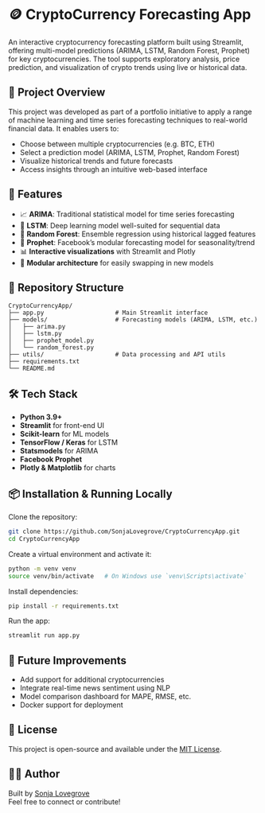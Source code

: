 # 🪙 CryptoCurrency Forecasting App

An interactive cryptocurrency forecasting platform built using Streamlit, offering multi-model predictions (ARIMA, LSTM, Random Forest, Prophet) for key cryptocurrencies. The tool supports exploratory analysis, price prediction, and visualization of crypto trends using live or historical data.

## 🚀 Project Overview

This project was developed as part of a portfolio initiative to apply a range of machine learning and time series forecasting techniques to real-world financial data. It enables users to:

- Choose between multiple cryptocurrencies (e.g. BTC, ETH)
- Select a prediction model (ARIMA, LSTM, Prophet, Random Forest)
- Visualize historical trends and future forecasts
- Access insights through an intuitive web-based interface

## 🔧 Features

- 📈 **ARIMA**: Traditional statistical model for time series forecasting
- 🔮 **LSTM**: Deep learning model well-suited for sequential data
- 🌲 **Random Forest**: Ensemble regression using historical lagged features
- 🧙 **Prophet**: Facebook’s modular forecasting model for seasonality/trend
- 📊 **Interactive visualizations** with Streamlit and Plotly
- 🔌 **Modular architecture** for easily swapping in new models

## 📁 Repository Structure

```
CryptoCurrencyApp/
├── app.py                    # Main Streamlit interface
├── models/                   # Forecasting models (ARIMA, LSTM, etc.)
│   ├── arima.py
│   ├── lstm.py
│   ├── prophet_model.py
│   └── random_forest.py
├── utils/                    # Data processing and API utils
├── requirements.txt
└── README.md
```

## 🛠️ Tech Stack

- **Python 3.9+**
- **Streamlit** for front-end UI
- **Scikit-learn** for ML models
- **TensorFlow / Keras** for LSTM
- **Statsmodels** for ARIMA
- **Facebook Prophet**
- **Plotly & Matplotlib** for charts

## 📦 Installation & Running Locally

Clone the repository:

```bash
git clone https://github.com/SonjaLovegrove/CryptoCurrencyApp.git
cd CryptoCurrencyApp
```

Create a virtual environment and activate it:

```bash
python -m venv venv
source venv/bin/activate   # On Windows use `venv\Scripts\activate`
```

Install dependencies:

```bash
pip install -r requirements.txt
```

Run the app:

```bash
streamlit run app.py
```

## 📌 Future Improvements

- Add support for additional cryptocurrencies
- Integrate real-time news sentiment using NLP
- Model comparison dashboard for MAPE, RMSE, etc.
- Docker support for deployment

## 📜 License

This project is open-source and available under the [MIT License](LICENSE).

## 🙋‍♀️ Author

Built by [Sonja Lovegrove](https://github.com/SonjaLovegrove)  
Feel free to connect or contribute!
